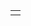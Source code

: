 <table>
  <tr>
    <td>
       <a href="https://solved.ac/lhh7985><img height="140px" width="275px" src="http://mazassumnida.wtf/api/v2/generate_badge?boj=lhh7985"/></a>
    </td>
 </tr>
</table>
